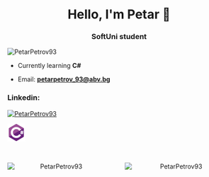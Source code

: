 <h1 align="center">Hello, I'm Petar 👋</h1>
<h3 align="center">SoftUni student</h3>

<p align="left"> <img src="https://komarev.com/ghpvc/?username=PetarPetrov93&label=Profile%20views&color=0e75b6&style=flat" alt="PetarPetrov93" /> </p>

- Currently learning **C#**

- Email: **petarpetrov_93@abv.bg**

<h3 align="left">Linkedin:</h3>
<p align="left">
 <a href="https://www.linkedin.com/in/petar-petrov-6835341a6/" target="blank"><img align="center" src="https://raw.githubusercontent.com/rahuldkjain/github-profile-readme-generator/master/src/images/icons/Social/linked-in-alt.svg" alt="PetarPetrov93" height="30" width="40" /></a>
</p>

<p align="left">
  <a> 
    <img src="https://raw.githubusercontent.com/devicons/devicon/master/icons/csharp/csharp-original.svg" alt="csharp" width="40" height="40"/>
  </a> 
</p>
<br/>

<!--p align="right">
  <img  src="https://github-readme-stats.vercel.app/api/top-langs?username=PetarPetrov93&show_icons=true&locale=en&layout=compact&theme=synthwave" alt="PetarPetrov93" width="35%"/>
</p-->


<p align="center">
  <img align="left" src="https://github-readme-stats.vercel.app/api?username=PetarPetrov93&show_icons=true&locale=en&theme=synthwave" alt="PetarPetrov93" width="45%" />
  <img align="right" src="https://github-readme-streak-stats.herokuapp.com/?user=PetarPetrov93&theme=synthwave" alt="PetarPetrov93" width="47.5%" />
</p>
